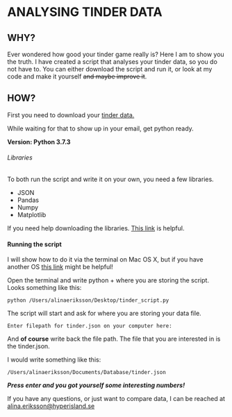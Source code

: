 # ANALYSING TINDER DATA

## WHY? 

Ever wondered how good your tinder game really is? 
Here I am to show you the truth. I have created a script that analyses your tinder data, so you do not have to. 
You can either download the script and run it, or look at my code and make it yourself  ~~and maybe improve it~~. 

## HOW?
First you need to download your [tinder data.](https://account.gotinder.com/login?from=%2Fdata)

While waiting for that to show up in your email, get python ready. 

__Version: Python 3.7.3__

###### Libraries
To both run the script and write it on your own, you need a few libraries. 

- JSON
- Pandas
- Numpy 
- Matplotlib 

If you need help downloading the libraries. [This link](https://packaging.python.org/tutorials/installing-packages/) is helpful.

#### Running the script 
I will show how to do it via the terminal on Mac OS X, but if you have another OS [this link](https://www.cs.bu.edu/courses/cs108/guides/runpython.html) might be helpful! 

Open the terminal and write python + where you are storing the script. 
Looks something like this: 

```
python /Users/alinaeriksson/Desktop/tinder_script.py
```

The script will start and ask for where you are storing your data file. 
```
Enter filepath for tinder.json on your computer here:
```

And **of course** write back the file path. The file that you are interested in is the tinder.json. 

I would write something like this: 

```
/Users/alinaeriksson/Documents/Database/tinder.json
```

***Press enter and you got yourself some interesting numbers!*** 

If you have any questions, or just want to compare data, I can be reached at alina.eriksson@hyperisland.se
